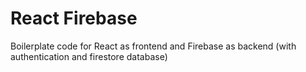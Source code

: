 # React Firebase

Boilerplate code for React as frontend and Firebase as backend (with authentication and firestore database)
